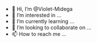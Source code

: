 - 👋 Hi, I’m @Violet-Midega
- 👀 I’m interested in ...
- 🌱 I’m currently learning ...
- 💞️ I’m looking to collaborate on ...
- 📫 How to reach me ...

<!---
Violet-Midega/Violet-Midega is a ✨ special ✨ repository because its `README.md` (this file) appears on your GitHub profile.
You can click the Preview link to take a look at your changes.
--->
